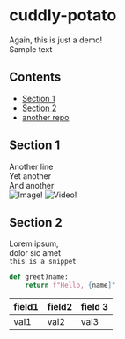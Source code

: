 # cuddly-potato
Again, this is just a demo!<br>
Sample text
## Contents
* [Section 1](#section-1)
* [Section 2](#section-2)
* [another repo](https://hipsum.co/)
## Section 1
Another line  
Yet another  
And another  
![Image!](https://miro.medium.com/max/1400/0*_bl7r2rQX48Toa7D)
![Video!](https://www.youtube.com/watch?v=xT-86RAvZp4)
## Section 2
Lorem ipsum,  
dolor sic amet  
```this is a snippet```

```python
def greet)name:
	return f"Hello, {name]"
```

| field1 | field2 | field 3 |
|--------|--------|---------
| val1 | val2 | val3 |
